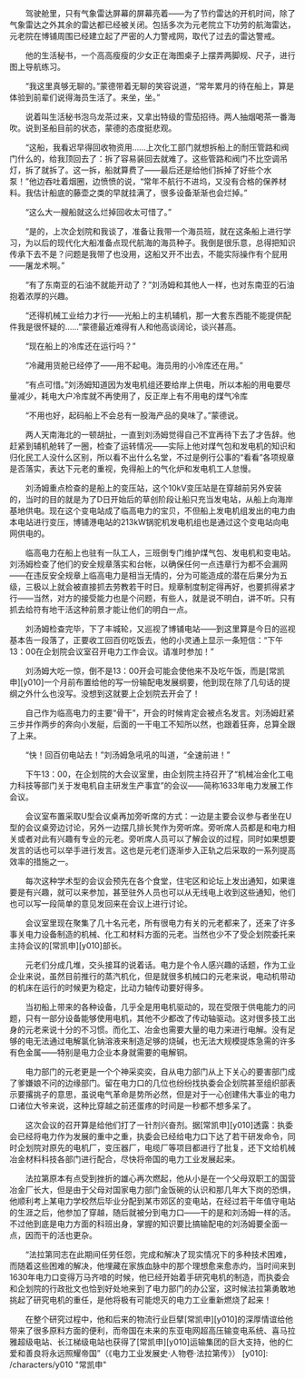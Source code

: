 　　驾驶舱里，只有气象雷达屏幕的屏幕亮着——为了节约雷达的开机时间，除了气象雷达之外其余的雷达都已经被关闭。包括多次为元老院立下功劳的航海雷达，元老院在博铺周围已经建立起了严密的人力警戒网，取代了过去的雷达警戒。

　　他的生活秘书，一个高高瘦瘦的少女正在海图桌子上摆弄两脚规、尺子，进行图上导航练习。

　　“我这里真够无聊的。”蒙德带着无聊的笑容说道，“常年累月的待在船上，算是体验到前辈们说得海员生活了。来坐，坐。”

　　说着叫生活秘书泡乌龙茶过来，又拿出特级的雪茄招待。两人抽烟喝茶一番海吹。说到圣船目前的状态，蒙德的态度挺悲观。

　　“这船，我看迟早得回收物资用……上次化工部门就想拆船上的耐压管路和阀门什么的，给我顶回去了：拆了容易装回去就难了。这些管路和阀门不比空调吊灯，拆了就拆了。这一拆，船就算费了——最后还是给他们拆掉了好些个水泵！”他边吞吐着烟圈，边愤愤的说，“常年不航行不进坞，又没有合格的保养材料。我估计船底的藤壶之类的早就挂满了，很多设备渐渐也会烂掉。”

　　“这么大一艘船就这么烂掉回收太可惜了。”

　　“是的，上次企划院和我谈了，准备让我带一个海员班，就在这条船上进行学习，为以后的现代化大船准备点现代航海的海员种子。我倒是很乐意，总得把知识传承下去不是？问题是我带了也没用，这船又开不出去，不能实际操作有个屁用——屠龙术啊。”

　　“有了东南亚的石油不就能开动了？”刘汤姆和其他人一样，也对东南亚的石油抱着浓厚的兴趣。

　　“还得机械工业给力才行——光船上的主机辅机，那一大套东西能不能提供配件我是很怀疑的……”蒙德最近难得有人和他高谈阔论，谈兴甚高。

　　“现在船上的冷库还在运行吗？”

　　“冷藏用货舱已经停了——用不起电。海员用的小冷库还在用。”

　　“有点可惜。”刘汤姆知道因为发电机组还要给岸上供电，所以本船的用电要尽量减少，耗电大户冷库就不再使用了，反正岸上有不用电的煤气冷库

　　“不用也好，起码船上不会总有一股海产品的臭味了。”蒙德说。

　　两人天南海北的一顿胡扯，一直到刘汤姆觉得自己不宜再待下去了才告辞。他赶紧到辅机舱转了一圈，检查了运转情况——实际上他对煤气包和发电机的知识和归化民工人没什么区别，所以看不出什么名堂，不过是例行公事的“看看”各项规章是否落实，表达下元老的重视，免得船上的气化炉和发电机工人怠慢。

　　刘汤姆重点检查的是船上的变压站，这个10kV变压站是在穿越前另外安装的，当时的目的就是为了D日开始后的草创阶段让船只充当发电站，从船上向海岸基地供电。现在这个变电站成了临高电力的宝贝，不但船上发电机组发出的电力由本电站进行变压，博铺港电站的213kW锅驼机发电机组也是通过这个变电站向电网供电的。

　　临高电力在船上也驻有一队工人，三班倒专门维护煤气包、发电机和变电站。刘汤姆检查了他们的安全规章落实和台帐，以确保任何一点违章行为都不会漏网——在违反安全规章上临高电力是相当无情的，分为可能造成的潜在后果分为五级，三极以上就会被直接抓去劳教若干时日。规章制度制定得再好，也要抓得紧才行——当然，对方的接受能力也是个问题，有些人，就是说不明白，讲不听。只有抓去给符有地干活这种前景才能让他们的明白一点。

　　刘汤姆检查完毕，下了丰城轮，又巡视了博铺电站——到这里算是今日的巡视基本告一段落了，正要收工回百仞吃饭去，他的小灵通上显示一条短信：“下午13：00在企划院会议室召开电力工作会议。请准时参加！”

　　刘汤姆大吃一惊，倒不是13：00开会可能会使他来不及吃午饭，而是[常凯申][y010]一个月前布置给他的写一份输配电发展纲要，他到现在除了几句话的提纲之外什么也没写。没想到这就要上企划院去开会了！

　　自己作为临高电力的主要“骨干”，开会的时候肯定会被点名发言。刘汤姆赶紧三步并作两步的奔向小发艇，后面的一干电工不知所以然，也跟着狂奔，总算全跟了上来。

　　“快！回百仞电站去！”刘汤姆急吼吼的叫道，“全速前进！”

　　下午13：00，在企划院的大会议室里，由企划院主持召开了“机械冶金化工电力科技等部门关于发电机自主研发生产事宜”的会议——简称1633年电力发展工作会议。

　　会议室布置采取U型会议桌再加旁听席的方式：一边是主要会议参与者坐在U型的会议桌旁边讨论，另外一边摆几排长凳作为旁听席。旁听席人员都是和电力相关或者对此有兴趣有专业的元老。旁听席人员可以了解会议的过程，同时如果想要发言的话也可以举手进行发言。这也是元老们逐渐步入正轨之后采取的一系列提高效率的措施之一。

　　每次这种学术型的会议会预先在各个食堂，住宅区和论坛上发出通知，如果谁要是有兴趣，就可以来参加，甚至驻外人员也可以从无线电上收到这些通知，他们也可以写一段简单的意见发回来在会议上进行讨论。

　　会议室里现在聚集了几十名元老，所有很电力有关的元老都来了，还来了许多事关电力设备制造的机械、化工和材料方面的元老。当然也少不了受企划院委托来主持会议的[常凯申][y010]部长。

　　元老们分成几堆，交头接耳的说着话。电力是个令人感兴趣的话题，作为工业企业来说，虽然目前推行的蒸汽机化，但是就很多机械口的元老来说，电动机带动的机床在运行的时候更为稳定，比动力轴传动要好得多。

　　当初船上带来的各种设备，几乎全是用电机驱动的，现在受限于供电能力的问题，只有一部分设备能够使用电机，其他不少都改了传动轴驱动。这对很多技工出身的元老来说十分的不习惯。而化工、冶金也需要大量的电力来进行电解。没有足够的电无法通过电解氯化钠溶液来制造足够的烧碱，也无法大规模提炼急需的许多有色金属——特别是电力企业本身就需要的电解铜。

　　电力部门的元老更是一个个神采奕奕，自从电力部门从上下关心的要害部门成了爹嫌娘不问的边缘部门。留在电力口的几位也纷纷找执委会企划院甚至组织部表示要撂挑子的意思，虽说电气革命是势所必然，但是对于一心创建伟大事业的电力口诸位大爷来说，这种比穿越之前还蛋疼的时间是一秒都不想多呆了。

　　这次会议的召开算是给他们打了一针剂兴奋剂。据[常凯申][y010]透露：执委会已经将电力作为发展的重中之重，执委会已经给电力口下达了若干研发命令，同时企划院对原先的电机厂，变压器厂，电缆厂等项目都进行了批复，还下文给机械冶金材料科技各部门进行配合，尽快将帝国的电力工业发展起来。

　　法拉第原本有点受到挫折的雄心再次燃起，他从小是在一个父母双职工的国营冶金厂长大，但是由于父母对国家电力部门金饭碗的认识和那几年大下岗的恐惧，他顺利考上某电力学校然后毕业分配到某市郊区的变电站，在经过若干年值守电站的生涯之后，他参加了穿越，随后就被分到电力口——干的是和刘汤姆一样的活。不过他到底是电力方面的科班出身，掌握的知识要比搞输配电的刘汤姆要全面一点，因而干的活也更杂。

　　“法拉第同志在此期间任劳任怨，完成和解决了现实情况下的多种技术困难，而随着这些困难的解决，他埋藏在家族血脉中的那个理想愈来愈赤灼，当时间来到1630年电力口变得万马齐喑的时候，他已经开始着手研究电机的制造，而执委会和企划院的行政批文也恰到好处地来到了电力部门的办公室，这时候法拉第勇敢地挑起了研究电机的重任，是他将极有可能熄灭的电力工业重新燃烧了起来！

　　在整个研究过程中，他和后来的物流行业巨擘[常凯申][y010]的深厚情谊给他带来了很多原料方面的便利，而帝国在未来的东亚电网超高压输变电系统、喜马拉雅超级电站、长江梯级电站也获得了[常凯申][y010]运输集团的巨大支持，他的仁爱和善良将永远照耀帝国”（《电力工业发展史·人物卷·法拉第传》）
[y010]: /characters/y010 "常凯申"
